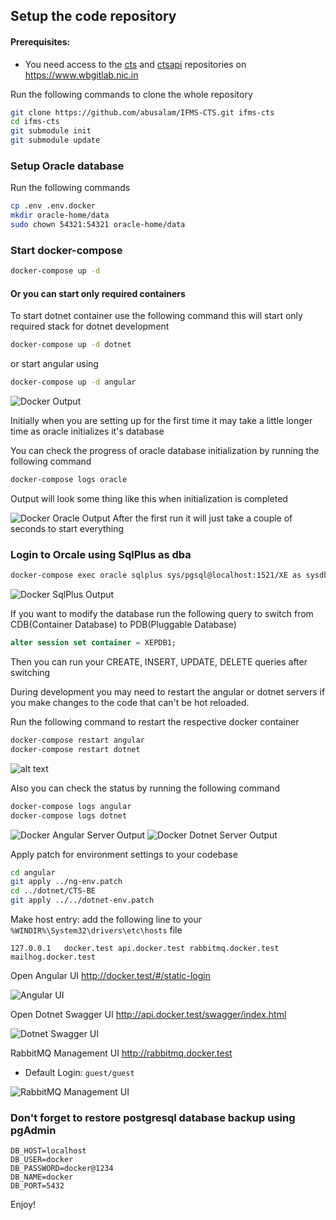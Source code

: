 ## Setup the code repository

#### Prerequisites:
- You need access to the [cts](https://www.wbgitlab.nic.in/ifms/cts.git) and [ctsapi](https://www.wbgitlab.nic.in/ifms/ctsapi.git) repositories on https://www.wbgitlab.nic.in

Run the following commands to clone the whole repository

```sh
git clone https://github.com/abusalam/IFMS-CTS.git ifms-cts
cd ifms-cts
git submodule init
git submodule update
```
### Setup Oracle database

Run the following commands

```sh
cp .env .env.docker
mkdir oracle-home/data
sudo chown 54321:54321 oracle-home/data
```

### Start docker-compose

```sh
docker-compose up -d
```

#### Or you can start only required containers

To start dotnet container use the following command this will start only required stack for dotnet development
```sh
docker-compose up -d dotnet
```
or start angular using

```sh
docker-compose up -d angular
```


![Docker Output](image.png)

Initially when you are setting up for the first time it may take a little longer time as oracle initializes it's database

You can check the progress of oracle database initialization by running the following command

```sh
docker-compose logs oracle
```
Output will look some thing like this when initialization is completed

![Docker Oracle Output](image-1.png)
After the first run it will just take a couple of seconds to start everything

### Login to Orcale using SqlPlus as dba

```sh
docker-compose exec oracle sqlplus sys/pgsql@localhost:1521/XE as sysdba
```
![Docker SqlPlus Output](image-2.png)

If you want to modify the database run the following query to switch from CDB(Container Database) to PDB(Pluggable Database)

```sql
alter session set container = XEPDB1;
```
Then you can run your CREATE, INSERT, UPDATE, DELETE queries after switching

During development you may need to restart the angular or dotnet servers if you make changes to the code that can't be hot reloaded.

Run the following command to restart the respective docker container
```sh
docker-compose restart angular
docker-compose restart dotnet
```
![alt text](image-3.png)

Also you can check the status by running the following command

```sh
docker-compose logs angular
docker-compose logs dotnet
```
![Docker Angular Server Output](image-4.png)
![Docker Dotnet Server Output](image-5.png)

Apply patch for environment settings to your codebase

```sh
cd angular
git apply ../ng-env.patch
cd ../dotnet/CTS-BE
git apply ../../dotnet-env.patch
```

Make host entry: add the following line to your `%WINDIR%\System32\drivers\etc\hosts` file

```
127.0.0.1	docker.test api.docker.test rabbitmq.docker.test mailhog.docker.test
```
Open Angular UI http://docker.test/#/static-login

![Angular UI](image-6.png)

Open Dotnet Swagger UI http://api.docker.test/swagger/index.html

![Dotnet Swagger UI](image-7.png)

RabbitMQ Management UI http://rabbitmq.docker.test 

- Default Login: `guest/guest`

![RabbitMQ Management UI](image-8.png)

### Don't forget to restore postgresql database backup using pgAdmin
```env
DB_HOST=localhost
DB_USER=docker
DB_PASSWORD=docker@1234
DB_NAME=docker
DB_PORT=5432
```
Enjoy!